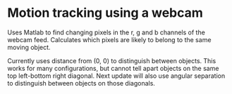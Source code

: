 # Motion tracking using a webcam

Uses Matlab to find changing pixels in the r, g and b channels of the webcam feed. Calculates which pixels are likely to belong to the same moving object.

Currently uses distance from (0, 0) to distinguish between objects. This works for many configurations, but cannot tell apart objects on the same top left-bottom right diagonal.
Next update will also use angular separation to distinguish between objects on those diagonals.
